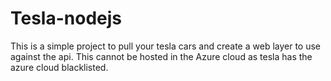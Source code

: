 # Tesla-nodejs
This is a simple project to pull your tesla cars and create a web layer to use against the api.
This cannot be hosted in the Azure cloud as tesla has the azure cloud blacklisted.
